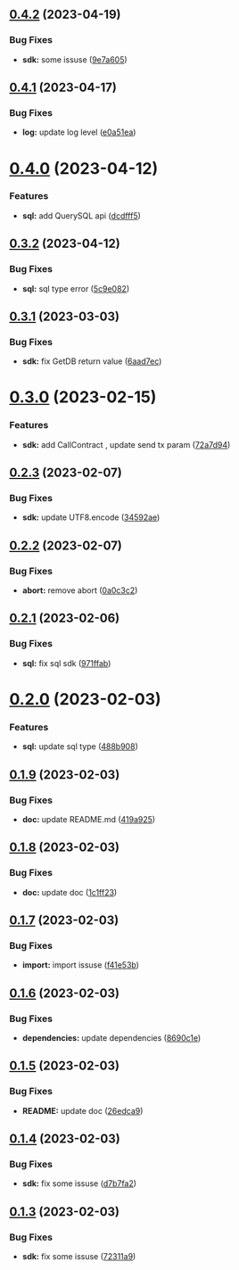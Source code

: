 ## [0.4.2](https://github.com/machinefi/w3bstream-wasm-assemblyscript-sdk/compare/v0.4.1...v0.4.2) (2023-04-19)


### Bug Fixes

* **sdk:** some issuse ([9e7a605](https://github.com/machinefi/w3bstream-wasm-assemblyscript-sdk/commit/9e7a6058a5884d3290a14e5dbb71d38fa92b722f))

## [0.4.1](https://github.com/machinefi/w3bstream-wasm-assemblyscript-sdk/compare/v0.4.0...v0.4.1) (2023-04-17)


### Bug Fixes

* **log:** update log level ([e0a51ea](https://github.com/machinefi/w3bstream-wasm-assemblyscript-sdk/commit/e0a51ea41401cc6055b77aa19acc07bbc4693006))

# [0.4.0](https://github.com/machinefi/w3bstream-wasm-assemblyscript-sdk/compare/v0.3.2...v0.4.0) (2023-04-12)


### Features

* **sql:** add QuerySQL api ([dcdfff5](https://github.com/machinefi/w3bstream-wasm-assemblyscript-sdk/commit/dcdfff58ca669965ae1a9ec568b55b0ff6237e36))

## [0.3.2](https://github.com/machinefi/w3bstream-wasm-assemblyscript-sdk/compare/v0.3.1...v0.3.2) (2023-04-12)


### Bug Fixes

* **sql:** sql type error ([5c9e082](https://github.com/machinefi/w3bstream-wasm-assemblyscript-sdk/commit/5c9e08203c7e38889c6234eb5f476929b1292566))

## [0.3.1](https://github.com/machinefi/w3bstream-wasm-assemblyscript-sdk/compare/v0.3.0...v0.3.1) (2023-03-03)


### Bug Fixes

* **sdk:** fix GetDB return value ([6aad7ec](https://github.com/machinefi/w3bstream-wasm-assemblyscript-sdk/commit/6aad7eccf66d2fc89c093a920b532cff0d73da82))

# [0.3.0](https://github.com/machinefi/w3bstream-wasm-ts-sdk/compare/v0.2.3...v0.3.0) (2023-02-15)


### Features

* **sdk:** add CallContract , update send tx param ([72a7d94](https://github.com/machinefi/w3bstream-wasm-ts-sdk/commit/72a7d9498dfc598c34c2406e0e1c3d77131d78e9))

## [0.2.3](https://github.com/machinefi/w3bstream-wasm-ts-sdk/compare/v0.2.2...v0.2.3) (2023-02-07)


### Bug Fixes

* **sdk:** update UTF8.encode ([34592ae](https://github.com/machinefi/w3bstream-wasm-ts-sdk/commit/34592ae3e5c0a6460aa5326e12acf8df667d1a22))

## [0.2.2](https://github.com/machinefi/w3bstream-wasm-ts-sdk/compare/v0.2.1...v0.2.2) (2023-02-07)


### Bug Fixes

* **abort:** remove abort ([0a0c3c2](https://github.com/machinefi/w3bstream-wasm-ts-sdk/commit/0a0c3c2ee35763ac32edaf0d3707cb3ae91397cd))

## [0.2.1](https://github.com/machinefi/w3bstream-wasm-ts-sdk/compare/v0.2.0...v0.2.1) (2023-02-06)


### Bug Fixes

* **sql:** fix sql sdk ([971ffab](https://github.com/machinefi/w3bstream-wasm-ts-sdk/commit/971ffab5bc2cada6671955c9ebffa85816ff564c))

# [0.2.0](https://github.com/machinefi/w3bstream-wasm-ts-sdk/compare/v0.1.9...v0.2.0) (2023-02-03)


### Features

* **sql:** update sql type ([488b908](https://github.com/machinefi/w3bstream-wasm-ts-sdk/commit/488b9087d7afe785e2dd1448998fc75335b1115c))

## [0.1.9](https://github.com/machinefi/w3bstream-wasm-ts-sdk/compare/v0.1.8...v0.1.9) (2023-02-03)


### Bug Fixes

* **doc:** update README.md ([419a925](https://github.com/machinefi/w3bstream-wasm-ts-sdk/commit/419a9258dcb9c2d639a44d7122a1d09160fd01d6))

## [0.1.8](https://github.com/machinefi/w3bstream-wasm-ts-sdk/compare/v0.1.7...v0.1.8) (2023-02-03)


### Bug Fixes

* **doc:** update doc ([1c1ff23](https://github.com/machinefi/w3bstream-wasm-ts-sdk/commit/1c1ff2342379c7b5b19f86ae25561deb4fb6370a))

## [0.1.7](https://github.com/machinefi/w3bstream-wasm-ts-sdk/compare/v0.1.6...v0.1.7) (2023-02-03)


### Bug Fixes

* **import:** import issuse ([f41e53b](https://github.com/machinefi/w3bstream-wasm-ts-sdk/commit/f41e53be8f687e07869b14ebe07fb4685ae624f7))

## [0.1.6](https://github.com/machinefi/w3bstream-wasm-ts-sdk/compare/v0.1.5...v0.1.6) (2023-02-03)


### Bug Fixes

* **dependencies:** update dependencies ([8690c1e](https://github.com/machinefi/w3bstream-wasm-ts-sdk/commit/8690c1e366ce58dc7852b2c29b0058b8ac4f34bd))

## [0.1.5](https://github.com/machinefi/w3bstream-wasm-ts-sdk/compare/v0.1.4...v0.1.5) (2023-02-03)


### Bug Fixes

* **README:** update doc ([26edca9](https://github.com/machinefi/w3bstream-wasm-ts-sdk/commit/26edca9776bd0c8088d6f2dd4c68acc7b4acc9fd))

## [0.1.4](https://github.com/machinefi/w3bstream-wasm-ts-sdk/compare/v0.1.3...v0.1.4) (2023-02-03)


### Bug Fixes

* **sdk:** fix some issuse ([d7b7fa2](https://github.com/machinefi/w3bstream-wasm-ts-sdk/commit/d7b7fa20dfa86c2818496cee0931ac887c142ab9))

## [0.1.3](https://github.com/machinefi/w3bstream-wasm-ts-sdk/compare/v0.1.2...v0.1.3) (2023-02-03)


### Bug Fixes

* **sdk:** fix some issuse ([72311a9](https://github.com/machinefi/w3bstream-wasm-ts-sdk/commit/72311a9bac82b16a8f0c806794a3cc059bc873b7))
